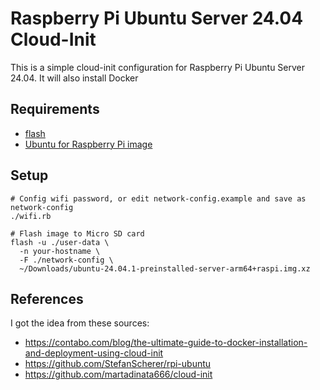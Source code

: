 # Raspberry Pi Ubuntu Server 24.04 Cloud-Init

This is a simple cloud-init configuration for Raspberry Pi Ubuntu Server 24.04.
It will also install Docker

## Requirements

- [flash](https://github.com/hypriot/flash)
- [Ubuntu for Raspberry Pi image](https://ubuntu.com/download/raspberry-pi)

## Setup

```shell
# Config wifi password, or edit network-config.example and save as network-config
./wifi.rb

# Flash image to Micro SD card
flash -u ./user-data \
  -n your-hostname \
  -F ./network-config \
  ~/Downloads/ubuntu-24.04.1-preinstalled-server-arm64+raspi.img.xz
```

## References

I got the idea from these sources:

- <https://contabo.com/blog/the-ultimate-guide-to-docker-installation-and-deployment-using-cloud-init>
- <https://github.com/StefanScherer/rpi-ubuntu>
- <https://github.com/martadinata666/cloud-init>
